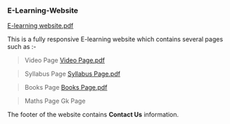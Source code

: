 ### E-Learning-Website
[E-learning website.pdf](https://github.com/githubpriyam/E-Learning-Website/files/9974052/E-learning.website.pdf)

This is a fully responsive E-learning website which contains several pages such as :-


> Video Page 
[Video Page.pdf](https://github.com/githubpriyam/E-Learning-Website/files/9974182/Video.Page.pdf)

> Syllabus Page
[Syllabus Page.pdf](https://github.com/githubpriyam/E-Learning-Website/files/9974199/Syllabus.Page.pdf)

> Books Page
[Books Page.pdf](https://github.com/githubpriyam/E-Learning-Website/files/9974202/Books.Page.pdf)

> Maths Page
> Gk Page


The footer of the website contains **Contact Us** information.






